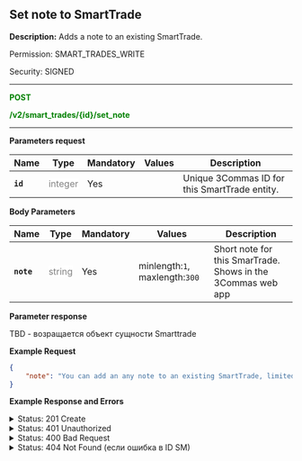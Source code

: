 ## Set note to SmartTrade

**Description:** Adds a note to an existing SmartTrade.


Permission: SMART_TRADES_WRITE

Security: SIGNED

-------- 

<mark style="color:green;background-color:white"> **POST**

<mark style="color:green;background-color:white"> **/v2/smart_trades/{id}/set_note**

-------- 


**Parameters request**

| Name | Type |	Mandatory |	Values	| Description|
|------|------|-----------|-----------------|------------|
| **`id`**  | <mark style="color:grey;background-color:white"> integer	| Yes |  | Unique 3Commas ID for this SmartTrade entity. |

**Body Parameters**

| Name | Type |	Mandatory |	Values	| Description|
|------|------|-----------|-----------------|------------|
|**`note`**  | <mark style="color:grey;background-color:white"> string	| Yes | minlength:`1`, maxlength:`300` | Short note for this SmarTrade. Shows in the 3Commas web app |


**Parameter response**

TBD - возращается объект сущности Smarttrade

**Example Request**

```json
{
    "note": "You can add an any note to an existing SmartTrade, limited to 300 characters."
}
``` 


**Example Response and Errors** 

<details>

<summary>Status: 201 Create</summary>

```json
{
    "id": 30405728,
    "version": 2,
    "account": {
        "id": 32402783,
        "type": "binance_us",
        "name": "My Binance US",
        "market": "Binance US Spot",
        "link": "/accounts/32402783"
    },
    "pair": "USDT_DOGE",
    "instant": false,
    "status": {
        "type": "waiting_position",
        "basic_type": "waiting_position",
        "title": "Pending Position Opened"
    },
    "leverage": {
        "enabled": false
    },
    "position": {
        "type": "buy",
        "editable": false,
        "units": {
            "value": "15.0",
            "editable": false
        },
        "price": {
            "value": "0.10664",
            "value_without_commission": "0.10664",
            "editable": true
        },
        "total": {
            "value": "1.5996"
        },
        "order_type": "limit",
        "status": {
            "type": "order_placed",
            "basic_type": "order_placed",
            "title": "Placed"
        }
    },
    "take_profit": {
        "enabled": true,
        "price_type": "value",
        "steps": [
            {
                "id": 1006258048,
                "order_type": "limit",
                "editable": true,
                "units": {
                    "value": null
                },
                "price": {
                    "type": "last",
                    "value": "0.11731",
                    "percent": null
                },
                "volume": "100.0",
                "total": null,
                "trailing": {
                    "enabled": false,
                    "percent": null
                },
                "status": {
                    "type": "idle",
                    "basic_type": "idle",
                    "title": "Pending"
                },
                "data": {
                    "cancelable": true,
                    "panic_sell_available": false
                },
                "position": 1
            }
        ]
    },
    "stop_loss": {
        "enabled": true,
        "price_type": "value",
        "breakeven": false,
        "order_type": "market",
        "editable": true,
        "price": {
            "value": null,
            "percent": null
        },
        "conditional": {
            "price": {
                "value": "0.1013",
                "type": "last",
                "percent": null
            },
            "trailing": {
                "enabled": false,
                "percent": null
            }
        },
        "timeout": {
            "enabled": false,
            "value": null
        },
        "status": {
            "type": "idle",
            "basic_type": "idle",
            "title": "Pending"
        }
    },
    "reduce_funds": {
        "steps": []
    },
    "market_close": {},
    "note": "You can leave an important note to an existing SmartTrade. The note should not contain more than 300 characters. It allows the user to leave a note of any nature on SmartTrade.",
    "note_raw": "You can leave an important note to an existing SmartTrade. The note should not contain more than 300 characters. It allows the user to leave a note of any nature on SmartTrade.",
    "skip_enter_step": false,
    "data": {
        "editable": true,
        "current_price": {
            "bid": "0.10713",
            "ask": "0.10726",
            "last": "0.10726",
            "quote_volume": "212795.59182",
            "day_change_percent": "1.861"
        },
        "target_price_type": "price",
        "orderbook_price_currency": "USDT",
        "base_order_finished": true,
        "missing_funds_to_close": "0.0",
        "liquidation_price": null,
        "average_enter_price": null,
        "average_close_price": null,
        "average_enter_price_without_commission": null,
        "average_close_price_without_commission": null,
        "panic_sell_available": false,
        "add_funds_available": true,
        "reduce_funds_available": false,
        "force_start_available": true,
        "force_process_available": true,
        "cancel_available": true,
        "finished": false,
        "base_position_step_finished": false,
        "entered_amount": "0.0",
        "entered_total": "0.0",
        "closed_amount": "0.0",
        "closed_total": "0.0",
        "commission": 0.001,
        "created_at": "2024-08-12T16:24:38.360Z",
        "updated_at": "2024-08-12T16:37:11.480Z",
        "type": "smart_trade"
    },
    "profit": {
        "volume": null,
        "usd": null,
        "percent": "0.0",
        "roe": null
    },
    "margin": {
        "amount": null,
        "total": null
    },
    "is_position_not_filled": true
}

{
    "error": "signature_invalid",
    "error_description": "Provided signature is invalid"
}

{
    "error": "record_invalid",
    "error_description": "Invalid parameters",
    "error_attributes": {
        "note": [
            "too long. Max is 300 symbols"
        ]
    }
}

{
    "error": "Not found",
    "error_description": "Smart Trade not found"
}

```

</details>

<details>

<summary>Status: 401 Unauthorized</summary>

```json
{
    "error": "signature_invalid",
    "error_description": "Provided signature is invalid"
}
```
</details>

<details>

<summary>Status: 400 Bad Request</summary>

```json
{
    "error": "record_invalid",
    "error_description": "Invalid parameters",
    "error_attributes": {
        "note": [
            "too long. Max is 300 symbols"
        ]
    }
}
```
</details>
<details>

<summary>Status: 404 Not Found (если ошибка в ID SM)</summary>

```json
{
    "error": "Not found",
    "error_description": "Smart Trade not found"
}
```
</details>